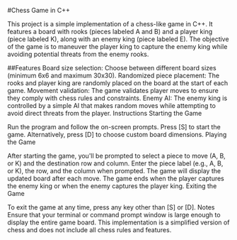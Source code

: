 #Chess Game in C++

This project is a simple implementation of a chess-like game in C++. It features a board with rooks (pieces labeled A and B) and a player king (piece labeled K), along with an enemy king (piece labeled E). The objective of the game is to maneuver the player king to capture the enemy king while avoiding potential threats from the enemy rooks.

##Features
Board size selection: Choose between different board sizes (minimum 6x6 and maximum 30x30).
Randomized piece placement: The rooks and player king are randomly placed on the board at the start of each game.
Movement validation: The game validates player moves to ensure they comply with chess rules and constraints.
Enemy AI: The enemy king is controlled by a simple AI that makes random moves while attempting to avoid direct threats from the player.
Instructions
Starting the Game

Run the program and follow the on-screen prompts.
Press [S] to start the game.
Alternatively, press [D] to choose custom board dimensions.
Playing the Game

After starting the game, you'll be prompted to select a piece to move (A, B, or K) and the destination row and column.
Enter the piece label (e.g., A, B, or K), the row, and the column when prompted.
The game will display the updated board after each move.
The game ends when the player captures the enemy king or when the enemy captures the player king.
Exiting the Game

To exit the game at any time, press any key other than [S] or [D].
Notes
Ensure that your terminal or command prompt window is large enough to display the entire game board.
This implementation is a simplified version of chess and does not include all chess rules and features.

